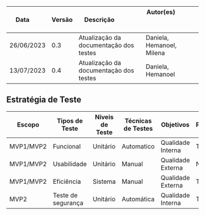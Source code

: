 | Data       | Versão | Descrição            | Autor(es)                                                   |
| ---------- | ------ | -------------------- | ------------------------------------------------------------ |
| 26/06/2023  | 0.3 | Atualização da documentação dos testes |  Daniela, Hemanoel, Milena  |
| 13/07/2023  | 0.4 | Atualização da documentação dos testes |  Daniela, Hemanoel |

## Estratégia de Teste

| Escopo           | Tipos de Teste                     | Níveis de Teste | Técnicas de Testes | Objetivos | Perspectiva|
| -------------------- | --------------------------------------- | ------------- | ---------------------- | ---------------------- | ---------------------- |
|MVP1/MVP2     | Funcional | Unitário | Automatico |Qualidade Interna|Técnica| 
|MVP1/MVP2     | Usabilidade | Unitário | Manual |Qualidade Externa|Negócio| 
|MVP1/MVP2    | Eficiência | Sistema | Manual |Qualidade Externa|Técnica| 
|MVP2   | Teste de segurança  | Unitário | Automática |Qualidade Interna|Técnica|